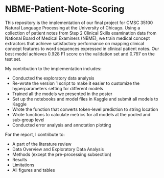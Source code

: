 # NBME-Patient-Note-Scoring

This repository is the implementation of our final project for CMSC 35100 Natural Language Processing at the University of Chicago. Using a collection of patient notes from Step 2 Clinical Skills examination data from National Board of Medical Examiners (NBME), we train medical concept extractors that achieve satisfactory performance on mapping clinical concept features to word sequences expressed in clinical patient notes. Our best model achieves 0.928 F1 score on the validation set and 0.797 on the test set.

My contribution to the implementation includes:

- Conducted the exploratory data analysis
- Re-wrote the version 1 script to make it easier to customize the hyperparameters setting for different models
- Trained all the models we presented in the poster
- Set up the notebooks and model files in Kaggle and submit all models to Kaggle
- Wrote the function that converts token-level prediction to string location
- Wrote functions to calculate metrics for all models at the pooled and sub-group level
- Conducted error analysis and annotation plotting

For the report, I contribute to:

- A part of the literature review
- Data Overview and Exploratory Data Analysis
- Methods (except the pre-processing subsection)
- Results
- Limitations
- All figures and tables